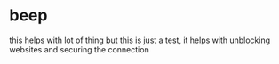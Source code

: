 # beep
this helps with  lot of thing but this is just a test, it helps with unblocking websites and securing the connection
